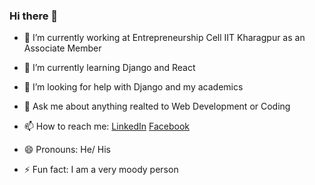 ### Hi there 👋

<!--
**MUCCHU/MUCCHU** is a ✨ _special_ ✨ repository because its `README.md` (this file) appears on your GitHub profile.

Here are some ideas to get you started:

-->
- 🔭 I’m currently working at Entrepreneurship Cell IIT Kharagpur as an Associate Member
- 🌱 I’m currently learning Django and React 
- 🤔 I’m looking for help with Django and my academics
- 💬 Ask me about anything realted to Web Development or Coding 
- 📫 How to reach me: [LinkedIn](https://www.linkedin.com/in/harsh-wasnik-60b63b1b9/) [Facebook](https://www.facebook.com/harsh.wasnik.3572/)

- 😄 Pronouns: He/ His
- ⚡ Fun fact: I am a very moody person
